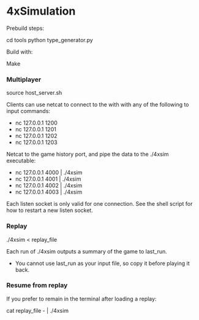 # 4xSimulation

Prebuild steps:

cd tools
python type_generator.py

Build with:

Make

### Multiplayer
source host_server.sh

Clients can use netcat to connect to the with with any of the following to input commands:
* nc 127.0.0.1 1200
* nc 127.0.0.1 1201
* nc 127.0.0.1 1202
* nc 127.0.0.1 1203

Netcat to the game history port, and pipe the data to the ./4xsim executable:
* nc 127.0.0.1 4000 | ./4xsim
* nc 127.0.0.1 4001 | ./4xsim
* nc 127.0.0.1 4002 | ./4xsim
* nc 127.0.0.1 4003 | ./4xsim

Each listen socket is only valid for one connection. See the shell script for how to restart a new listen socket.

### Replay
./4xsim < replay_file

Each run of ./4xsim outputs a summary of the game to last_run.

* You cannot use last_run as your input file, so copy it before playing it back.

### Resume from replay
If you prefer to remain in the terminal after loading a replay:

cat replay_file - | ./4xsim
